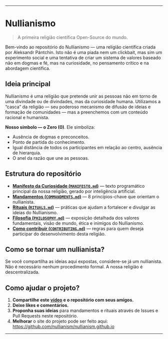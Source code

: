 -----
# Nullianismo 

> A primeira religião científica Open-Source do mundo.

Bem-vindo ao repositório do Nullianismo — uma religião científica criada por Aleksandr Pántchin. Isto não é uma piada nem um clickbait, mas sim um experimento social e uma tentativa de criar um sistema de valores baseado não em dogmas e fé, mas na curiosidade, no pensamento crítico e na abordagem científica.

## Ideia principal

Nullianismo é uma religião que pretende unir as pessoas não em torno de uma divindade ou de divindades, mas da curiosidade humana. Utilizamos a “casca” da religião — seu poderoso mecanismo de difusão de ideias e formação de comunidades — mas a preenchemos com um conteúdo racional e humanista.

**Nosso símbolo — o Zero (0)**. Ele simboliza:

- Ausência de dogmas e preconceitos.
- Ponto de partida do conhecimento.
- Igual distância de todos os participantes em relação ao centro, ausência de hierarquia.
- O anel da razão que une as pessoas.

## Estrutura do repositório

- [**Manifesto da Curiosidade (`MANIFESTO.md`)**](./MANIFESTO.md) — texto programático principal da nossa religião, gerado por inteligência artificial.
- [**Mandamentos (`COMMANDMENTS.md`)**](./COMMANDMENTS.md) — 8 princípios-chave que orientam o nullianista.
- [**Rituais (`RITUALS.md`)**](./RITUALS.md) — práticas que ajudam a fortalecer e divulgar as ideias do Nullianismo.
- [**Filosofia (`PHILOSOPHY.md`)**](./PHILOSOPHY.md) — exposição detalhada dos valores fundamentais, visão de mundo, ética e inimigos do Nullianismo.
- [**Como contribuir (`CONTRIBUTING.md`)**](./CONTRIBUTING.md) — regras para quem deseja participar do desenvolvimento desta religião.

## Como se tornar um nullianista?

Se você compartilha as ideias aqui expostas, considere-se já um nullianista. Não é necessário nenhum procedimento formal. A nossa religião é descentralizada.

## Como ajudar o projeto?

1. **Compartilhe este [vídeo](https://www.youtube.com/watch?v=mCErecXWGCc) e o repositório com seus amigos.**
2. **Deixe likes e comentários.**
3. **Proponha suas ideias** para mandamentos e rituais através de Issues e Pull Requests neste repositório.
4. **Melhorar** o site do projeto pode ser feito aqui: https://github.com/nullianism/nullianism.github.io

-----